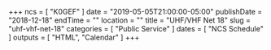 +++
ncs = [ "K0GEF" ]
date = "2019-05-05T21:00:00-05:00"
publishDate = "2018-12-18"
endTime = ""
location = ""
title = "UHF/VHF Net 18"
slug = "uhf-vhf-net-18"
categories = [ "Public Service" ]
dates = [ "NCS Schedule" ]
outputs = [ "HTML", "Calendar" ]
+++
